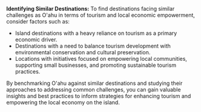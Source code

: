 **Identifying Similar Destinations:**
To find destinations facing similar challenges as O'ahu in terms of tourism and local economic empowerment, consider factors such as:

- Island destinations with a heavy reliance on tourism as a primary economic driver.
- Destinations with a need to balance tourism development with environmental conservation and cultural preservation.
- Locations with initiatives focused on empowering local communities, supporting small businesses, and promoting sustainable tourism practices.

By benchmarking O'ahu against similar destinations and studying their approaches to addressing common challenges, you can gain valuable insights and best practices to inform strategies for enhancing tourism and empowering the local economy on the island.
